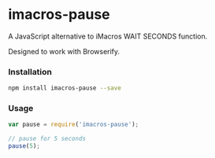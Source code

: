 # imacros-pause
A JavaScript alternative to iMacros WAIT SECONDS function.

Designed to work with Browserify.

### Installation
```sh
npm install imacros-pause --save
```

### Usage
```javascript
var pause = require('imacros-pause');

// pause for 5 seconds
pause(5);
```
